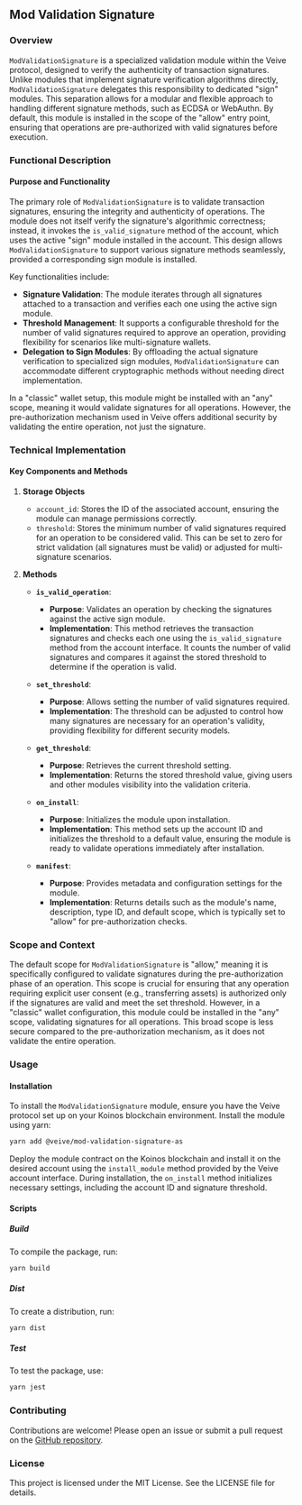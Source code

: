 ## **Mod Validation Signature**

### **Overview**

`ModValidationSignature` is a specialized validation module within the Veive protocol, designed to verify the authenticity of transaction signatures. Unlike modules that implement signature verification algorithms directly, `ModValidationSignature` delegates this responsibility to dedicated "sign" modules. This separation allows for a modular and flexible approach to handling different signature methods, such as ECDSA or WebAuthn. By default, this module is installed in the scope of the "allow" entry point, ensuring that operations are pre-authorized with valid signatures before execution.

### **Functional Description**

#### **Purpose and Functionality**

The primary role of `ModValidationSignature` is to validate transaction signatures, ensuring the integrity and authenticity of operations. The module does not itself verify the signature's algorithmic correctness; instead, it invokes the `is_valid_signature` method of the account, which uses the active "sign" module installed in the account. This design allows `ModValidationSignature` to support various signature methods seamlessly, provided a corresponding sign module is installed.

Key functionalities include:
- **Signature Validation**: The module iterates through all signatures attached to a transaction and verifies each one using the active sign module.
- **Threshold Management**: It supports a configurable threshold for the number of valid signatures required to approve an operation, providing flexibility for scenarios like multi-signature wallets.
- **Delegation to Sign Modules**: By offloading the actual signature verification to specialized sign modules, `ModValidationSignature` can accommodate different cryptographic methods without needing direct implementation.

In a "classic" wallet setup, this module might be installed with an "any" scope, meaning it would validate signatures for all operations. However, the pre-authorization mechanism used in Veive offers additional security by validating the entire operation, not just the signature.

### **Technical Implementation**

#### **Key Components and Methods**

1. **Storage Objects**
   - `account_id`: Stores the ID of the associated account, ensuring the module can manage permissions correctly.
   - `threshold`: Stores the minimum number of valid signatures required for an operation to be considered valid. This can be set to zero for strict validation (all signatures must be valid) or adjusted for multi-signature scenarios.

2. **Methods**
   - **`is_valid_operation`**:
     - **Purpose**: Validates an operation by checking the signatures against the active sign module.
     - **Implementation**: This method retrieves the transaction signatures and checks each one using the `is_valid_signature` method from the account interface. It counts the number of valid signatures and compares it against the stored threshold to determine if the operation is valid.

   - **`set_threshold`**:
     - **Purpose**: Allows setting the number of valid signatures required.
     - **Implementation**: The threshold can be adjusted to control how many signatures are necessary for an operation's validity, providing flexibility for different security models.

   - **`get_threshold`**:
     - **Purpose**: Retrieves the current threshold setting.
     - **Implementation**: Returns the stored threshold value, giving users and other modules visibility into the validation criteria.

   - **`on_install`**:
     - **Purpose**: Initializes the module upon installation.
     - **Implementation**: This method sets up the account ID and initializes the threshold to a default value, ensuring the module is ready to validate operations immediately after installation.

   - **`manifest`**:
     - **Purpose**: Provides metadata and configuration settings for the module.
     - **Implementation**: Returns details such as the module's name, description, type ID, and default scope, which is typically set to "allow" for pre-authorization checks.

### **Scope and Context**

The default scope for `ModValidationSignature` is "allow," meaning it is specifically configured to validate signatures during the pre-authorization phase of an operation. This scope is crucial for ensuring that any operation requiring explicit user consent (e.g., transferring assets) is authorized only if the signatures are valid and meet the set threshold. However, in a "classic" wallet configuration, this module could be installed in the "any" scope, validating signatures for all operations. This broad scope is less secure compared to the pre-authorization mechanism, as it does not validate the entire operation.

### **Usage**

#### **Installation**

To install the `ModValidationSignature` module, ensure you have the Veive protocol set up on your Koinos blockchain environment. Install the module using yarn:

```bash
yarn add @veive/mod-validation-signature-as
```

Deploy the module contract on the Koinos blockchain and install it on the desired account using the `install_module` method provided by the Veive account interface. During installation, the `on_install` method initializes necessary settings, including the account ID and signature threshold.

#### **Scripts**

##### Build

To compile the package, run:

```bash
yarn build
```

##### Dist

To create a distribution, run:

```bash
yarn dist
```

##### Test

To test the package, use:

```bash
yarn jest
```

### **Contributing**

Contributions are welcome! Please open an issue or submit a pull request on the [GitHub repository](https://github.com/veiveprotocol/mod-validation-signature).

### **License**

This project is licensed under the MIT License. See the LICENSE file for details.